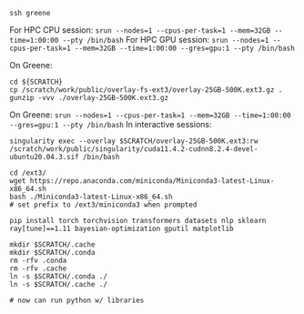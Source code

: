 `ssh greene`

For HPC CPU session: `srun --nodes=1 --cpus-per-task=1 --mem=32GB --time=1:00:00 --pty /bin/bash`
For HPC GPU session: `srun --nodes=1 --cpus-per-task=1 --mem=32GB --time=1:00:00 --gres=gpu:1 --pty /bin/bash`

On Greene:
```
cd ${SCRATCH}
cp /scratch/work/public/overlay-fs-ext3/overlay-25GB-500K.ext3.gz .
gunzip -vvv ./overlay-25GB-500K.ext3.gz
```

On Greene: `srun --nodes=1 --cpus-per-task=1 --mem=32GB --time=1:00:00 --gres=gpu:1 --pty /bin/bash`
In interactive sessions:
```
singularity exec --overlay $SCRATCH/overlay-25GB-500K.ext3:rw /scratch/work/public/singularity/cuda11.4.2-cudnn8.2.4-devel-ubuntu20.04.3.sif /bin/bash

cd /ext3/
wget https://repo.anaconda.com/miniconda/Miniconda3-latest-Linux-x86_64.sh
bash ./Miniconda3-latest-Linux-x86_64.sh
# set prefix to /ext3/miniconda3 when prompted

pip install torch torchvision transformers datasets nlp sklearn ray[tune]==1.11 bayesian-optimization gputil matplotlib

mkdir $SCRATCH/.cache
mkdir $SCRATCH/.conda
rm -rfv .conda
rm -rfv .cache
ln -s $SCRATCH/.conda ./
ln -s $SCRATCH/.cache ./

# now can run python w/ libraries
```